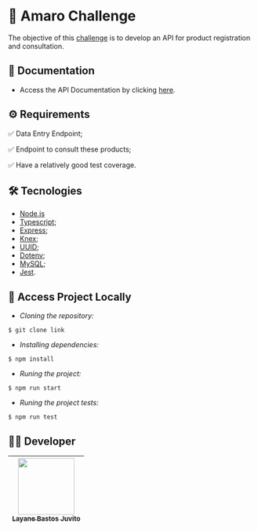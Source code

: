 # :scroll: Amaro Challenge

The objective of this [challenge](https://github.com/amaroteam/back-end-challenge) is to develop an API for product registration and consultation.

## :link: Documentation
- Access the API Documentation by clicking [here](https://documenter.getpostman.com/view/14453564/VUqmuJUP).


## ⚙️ Requirements
✅ Data Entry Endpoint;

✅ Endpoint to consult these products;

✅ Have a relatively good test coverage.

## :hammer_and_wrench: Tecnologies

- [Node.js](https://nodejs.dev/)
- [Typescript](https://www.typescriptlang.org/docs/);
- [Express](http://expressjs.com/);
- [Knex](http://knexjs.org/guide/);
- [UUID](https://www.npmjs.com/package/uuid);
- [Dotenv](https://www.npmjs.com/package/dotenv);
- [MySQL](https://dev.mysql.com/doc/);
- [Jest](https://jestjs.io/pt-BR/).


## 📁 Access Project Locally

- *Cloning the repository:*

```
$ git clone link
```

- *Installing dependencies:*

```
$ npm install
```

- *Runing the project:*

```
$ npm run start
```
- *Runing the project tests:*

```
$ npm run test
```


## 👨‍💻 Developer
[<img src="https://avatars.githubusercontent.com/u/50851374?v=4" width=115><br><sub>Layane Bastos Juvito</sub>](https://www.linkedin.com/in/layanebastos/) |
| :---: |